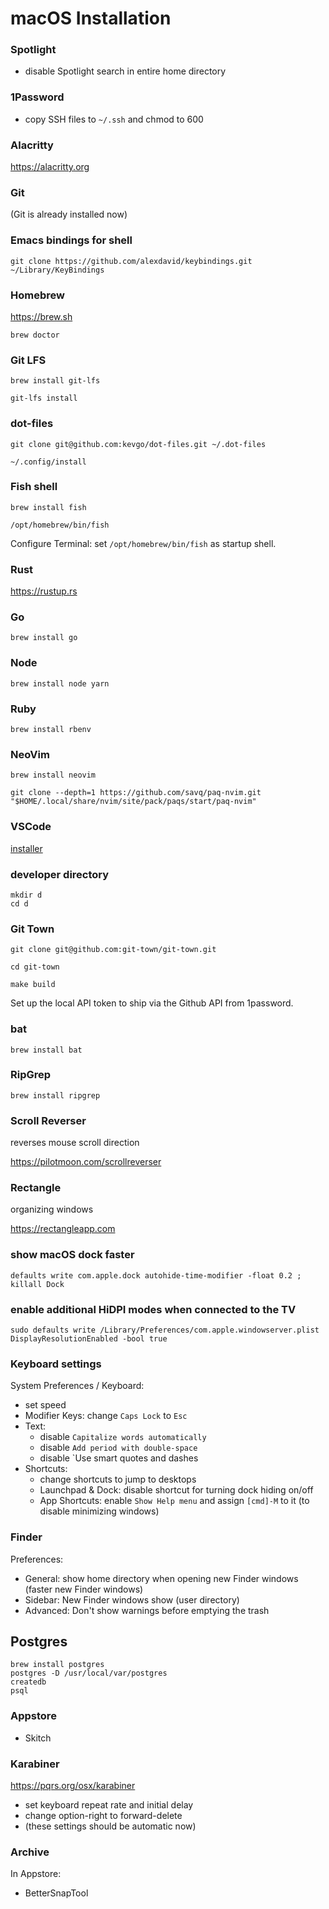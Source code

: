 # macOS Installation

### Spotlight

- disable Spotlight search in entire home directory

### 1Password

- copy SSH files to `~/.ssh` and chmod to 600

### Alacritty

https://alacritty.org

### Git

(Git is already installed now)

### Emacs bindings for shell

```
git clone https://github.com/alexdavid/keybindings.git ~/Library/KeyBindings
```

### Homebrew

https://brew.sh

```
brew doctor
```

### Git LFS

```
brew install git-lfs
```

```
git-lfs install
```

### dot-files

```
git clone git@github.com:kevgo/dot-files.git ~/.dot-files
```

```
~/.config/install
```

### Fish shell

```
brew install fish
```

```
/opt/homebrew/bin/fish
```

Configure Terminal: set `/opt/homebrew/bin/fish` as startup shell.

### Rust

https://rustup.rs

### Go

```
brew install go 
```

### Node

```
brew install node yarn
```

### Ruby

```
brew install rbenv
```

### NeoVim

```
brew install neovim
```

```
git clone --depth=1 https://github.com/savq/paq-nvim.git "$HOME/.local/share/nvim/site/pack/paqs/start/paq-nvim"
```

### VSCode

[installer](vscode.md)

### developer directory

```
mkdir d
cd d
```

### Git Town

```
git clone git@github.com:git-town/git-town.git
```

```
cd git-town
```

```
make build
```

Set up the local API token to ship via the Github API from 1password.


### bat

```
brew install bat
```

### RipGrep

```
brew install ripgrep
```

### Scroll Reverser

reverses mouse scroll direction

https://pilotmoon.com/scrollreverser


### Rectangle

organizing windows

https://rectangleapp.com


### show macOS dock faster

```
defaults write com.apple.dock autohide-time-modifier -float 0.2 ; killall Dock
```

### enable additional HiDPI modes when connected to the TV

```
sudo defaults write /Library/Preferences/com.apple.windowserver.plist DisplayResolutionEnabled -bool true
```

### Keyboard settings

System Preferences / Keyboard:
- set speed
- Modifier Keys: change `Caps Lock` to `Esc`
- Text:
  - disable `Capitalize words automatically`
  - disable `Add period with double-space`
  - disable `Use smart quotes and dashes
- Shortcuts:
  - change shortcuts to jump to desktops 
  - Launchpad & Dock: disable shortcut for turning dock hiding on/off
  - App Shortcuts: enable `Show Help menu` and assign `[cmd]-M` to it (to disable minimizing windows)

### Finder

Preferences:

- General: show home directory when opening new Finder windows (faster new Finder windows)
- Sidebar: New Finder windows show (user directory)
- Advanced: Don't show warnings before emptying the trash

## Postgres

```
brew install postgres
postgres -D /usr/local/var/postgres
createdb
psql
```

### Appstore

- Skitch



### Karabiner

https://pqrs.org/osx/karabiner

- set keyboard repeat rate and initial delay
- change option-right to forward-delete
- (these settings should be automatic now)

### Archive

In Appstore:

- BetterSnapTool
